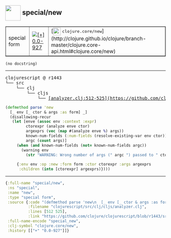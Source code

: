 ## <img width="48px" valign="middle" src="http://i.imgur.com/Hi20huC.png"> special/new

 <table border="1">
<tr>
<td>special form</td>
<td><a href="https://github.com/cljsinfo/api-refs/tree/0.0-927"><img valign="middle" alt="[+] 0.0-927" src="https://img.shields.io/badge/+-0.0--927-lightgrey.svg"></a> </td>
<td>
[<img height="24px" valign="middle" src="http://i.imgur.com/1GjPKvB.png"> <samp>clojure.core/new</samp>](http://clojure.github.io/clojure/branch-master/clojure.core-api.html#clojure.core/new)
</td>
</tr>
</table>

 <samp>
</samp>

```
(no docstring)
```

---

 <pre>
clojurescript @ r1443
└── src
    └── clj
        └── cljs
            └── <ins>[analyzer.clj:512-525](https://github.com/clojure/clojurescript/blob/r1443/src/clj/cljs/analyzer.clj#L512-L525)</ins>
</pre>

```clj
(defmethod parse 'new
  [_ env [_ ctor & args :as form] _]
  (disallowing-recur
   (let [enve (assoc env :context :expr)
         ctorexpr (analyze enve ctor)
         argexprs (vec (map #(analyze enve %) args))
         known-num-fields (:num-fields (resolve-existing-var env ctor))
         argc (count args)]
     (when (and known-num-fields (not= known-num-fields argc))
       (warning env
         (str "WARNING: Wrong number of args (" argc ") passed to " ctor)))
     
     {:env env :op :new :form form :ctor ctorexpr :args argexprs
      :children (into [ctorexpr] argexprs)})))
```


---

```clj
{:full-name "special/new",
 :ns "special",
 :name "new",
 :type "special form",
 :source {:code "(defmethod parse 'new\n  [_ env [_ ctor & args :as form] _]\n  (disallowing-recur\n   (let [enve (assoc env :context :expr)\n         ctorexpr (analyze enve ctor)\n         argexprs (vec (map #(analyze enve %) args))\n         known-num-fields (:num-fields (resolve-existing-var env ctor))\n         argc (count args)]\n     (when (and known-num-fields (not= known-num-fields argc))\n       (warning env\n         (str \"WARNING: Wrong number of args (\" argc \") passed to \" ctor)))\n     \n     {:env env :op :new :form form :ctor ctorexpr :args argexprs\n      :children (into [ctorexpr] argexprs)})))",
          :filename "clojurescript/src/clj/cljs/analyzer.clj",
          :lines [512 525],
          :link "https://github.com/clojure/clojurescript/blob/r1443/src/clj/cljs/analyzer.clj#L512-L525"},
 :full-name-encode "special_new",
 :clj-symbol "clojure.core/new",
 :history [["+" "0.0-927"]]}

```
